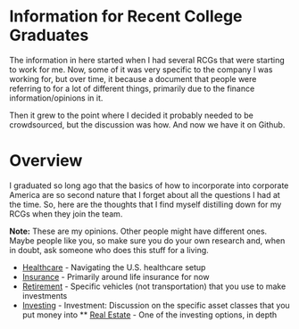# Information for Recent College Graduates

The information in here started when I had several RCGs that were starting to work for me.  Now, some of it was very specific to the company I was working for, but over time, it because a document that people were referring to for a lot of different things, primarily due to the finance information/opinions in it.

Then it grew to the point where I decided it probably needed to be crowdsourced, but the discussion was how.  And now we have it on Github.

# Overview
I graduated so long ago that the basics of how to incorporate into corporate America are so second nature that I forget about all the questions I had at the time.  So, here are the thoughts that I find myself distilling down for my RCGs when they join the team.

**Note:** These are my opinions.  Other people might have different ones.  Maybe people like you, so make sure you do your own research and, when in doubt, ask someone who does this stuff for a living.

* [Healthcare](healthcare.md) - Navigating the U.S. healthcare setup
* [Insurance](insurance.md) - Primarily around life insurance for now
* [Retirement](retirement.md) - Specific vehicles (not transportation) that you use to make investments
* [Investing](investing.md) - Investment:  Discussion on the specific asset classes that you put money into
** [Real Estate](realestate.md) - One of the investing options, in depth

